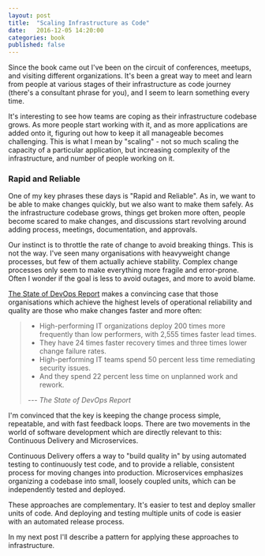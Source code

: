 ```yaml
---
layout: post
title:  "Scaling Infrastructure as Code"
date:   2016-12-05 14:20:00
categories: book
published: false
---
```


Since the book came out I've been on the circuit of conferences, meetups, and visiting different organizations. It's been a great way to meet and learn from people at various stages of their infrastructure as code journey (there's a consultant phrase for you), and I seem to learn something every time.

It's interesting to see how teams are coping as their infrastructure codebase grows. As more people start working with it, and as more applications are added onto it, figuring out how to keep it all manageable becomes challenging. This is what I mean by "scaling" - not so much scaling the capacity of a particular application, but increasing complexity of the infrastructure, and number of people working on it.


### Rapid and Reliable

One of my key phrases these days is "Rapid and Reliable". As in, we want to be able to make changes quickly, but we also want to make them safely. As the infrastructure codebase grows, things get broken more often, people become scared to make changes, and discussions start revolving around adding process, meetings, documentation, and approvals.

Our instinct is to throttle the rate of change to avoid breaking things. This is not the way. I've seen many organisations with heavyweight change processes, but few of them actually achieve stability. Complex change processes only seem to make everything more fragile and error-prone. Often I wonder if the goal is less to avoid outages, and more to avoid blame.

[The State of DevOps Report](https://puppet.com/resources/white-paper/2016-state-of-devops-report) makes a convincing case that those organisations which achieve the highest levels of operational reliability and quality are those who make changes faster and more often:

> - High-performing IT organizations deploy 200 times more frequently than low performers, with 2,555 times faster lead times.
> - They have 24 times faster recovery times and three times lower change failure rates.
> - High-performing IT teams spend 50 percent less time remediating security issues. 
> - And they spend 22 percent less time on unplanned work and rework.
>
> --- *The State of DevOps Report*

I'm convinced that the key is keeping the change process simple, repeatable, and with fast feedback loops. There are two movements in the world of software development which are directly relevant to this: Continuous Delivery and Microservices.

Continuous Delivery offers a way to "build quality in" by using automated testing to continuously test code, and to provide a reliable, consistent process for moving changes into production. Microservices emphasizes organizing a codebase into small, loosely coupled units, which can be independently tested and deployed.

These approaches are complementary. It's easier to test and deploy smaller units of code. And deploying and testing multiple units of code is easier with an automated release process.

In my next post I'll describe a pattern for applying these approaches to infrastructure.

